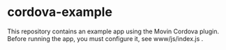 cordova-example
===============

This repository contains an example app using the Movin Cordova plugin. Before running the app, you must configure it, see www/js/index.js .
